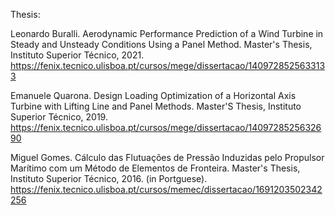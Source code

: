 Thesis:

Leonardo Buralli. Aerodynamic Performance Prediction of a Wind Turbine in Steady and Unsteady Conditions Using a Panel Method. Master's Thesis, Instituto Superior Técnico, 2021. https://fenix.tecnico.ulisboa.pt/cursos/mege/dissertacao/1409728525633133

Emanuele Quarona. Design Loading Optimization of a Horizontal Axis Turbine with Lifting Line and Panel Methods. Master'S Thesis, Instituto Superior Técnico, 2019. https://fenix.tecnico.ulisboa.pt/cursos/mege/dissertacao/1409728525632690

Miguel Gomes. Cálculo das Flutuações de Pressão Induzidas pelo Propulsor Marítimo com um Método de Elementos de Fronteira. Master's Thesis, Instituto Superior Técnico, 2016. (in Portguese). https://fenix.tecnico.ulisboa.pt/cursos/memec/dissertacao/1691203502342256
